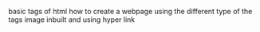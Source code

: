 basic  tags of  html  how to  create  a webpage
 using the different type of the tags
image inbuilt and using hyper link
